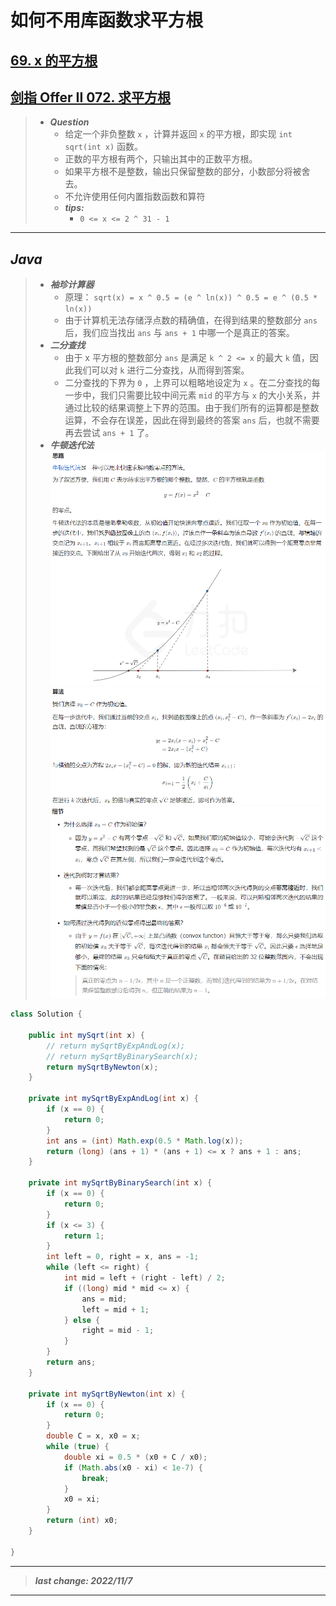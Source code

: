 # 如何不用库函数求平方根

## [69. x 的平方根](https://leetcode.cn/problems/sqrtx/)

## [剑指 Offer II 072. 求平方根](https://leetcode.cn/problems/jJ0w9p/?favorite=e8X3pBZi)

> - ***Question***
>   - 给定一个非负整数 `x` ，计算并返回 `x` 的平方根，即实现 `int sqrt(int x)` 函数。
>   - 正数的平方根有两个，只输出其中的正数平方根。
>   - 如果平方根不是整数，输出只保留整数的部分，小数部分将被舍去。
>   - 不允许使用任何内置指数函数和算符
>   - ***tips:***
>     - `0 <= x <= 2 ^ 31 - 1`

---

## *Java*

> - ***袖珍计算器***
>   - 原理： `sqrt(x) = x ^ 0.5 = (e ^ ln(x)) ^ 0.5 = e ^ (0.5 * ln(x))`
>   - 由于计算机无法存储浮点数的精确值，在得到结果的整数部分 `ans` 后，我们应当找出 `ans` 与  `ans + 1` 中哪一个是真正的答案。
> - ***二分查找***
>   - 由于 x 平方根的整数部分 `ans` 是满足 `k ^ 2 <= x` 的最大 `k` 值，因此我们可以对 `k` 进行二分查找，从而得到答案。
>   - 二分查找的下界为 `0` ，上界可以粗略地设定为 `x` 。在二分查找的每一步中，我们只需要比较中间元素 `mid` 的平方与 `x` 的大小关系，并通过比较的结果调整上下界的范围。由于我们所有的运算都是整数运算，不会存在误差，因此在得到最终的答案 `ans` 后，也就不需要再去尝试 `ans + 1` 了。
> - ***牛顿迭代法***
>     ![image](思路.png)
>     ![image](公式.png)
>     ![image](细节.png)

```java
class Solution {
    
    public int mySqrt(int x) {
        // return mySqrtByExpAndLog(x);
        // return mySqrtByBinarySearch(x);
        return mySqrtByNewton(x);
    }
    
    private int mySqrtByExpAndLog(int x) {
        if (x == 0) {
            return 0;
        }
        int ans = (int) Math.exp(0.5 * Math.log(x));
        return (long) (ans + 1) * (ans + 1) <= x ? ans + 1 : ans;
    }
    
    private int mySqrtByBinarySearch(int x) {
        if (x == 0) {
            return 0;
        }
        if (x <= 3) {
            return 1;
        }
        int left = 0, right = x, ans = -1;
        while (left <= right) {
            int mid = left + (right - left) / 2;
            if ((long) mid * mid <= x) {
                ans = mid;
                left = mid + 1;
            } else {
                right = mid - 1;
            }
        }
        return ans;
    }
    
    private int mySqrtByNewton(int x) {
        if (x == 0) {
            return 0;
        }
        double C = x, x0 = x;
        while (true) {
            double xi = 0.5 * (x0 + C / x0);
            if (Math.abs(x0 - xi) < 1e-7) {
                break;
            }
            x0 = xi;
        }
        return (int) x0;
    }
    
}
```

---

> ***last change: 2022/11/7***

---
